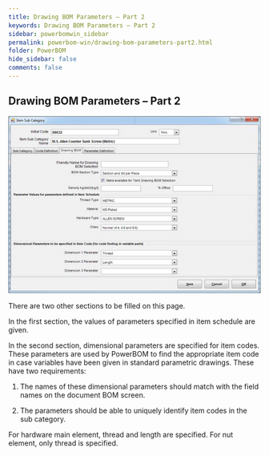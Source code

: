 ```yaml
---
title: Drawing BOM Parameters – Part 2
keywords: Drawing BOM Parameters – Part 2
sidebar: powerbomwin_sidebar
permalink: powerbom-win/drawing-bom-parameters-part2.html
folder: PowerBOM
hide_sidebar: false
comments: false
---
```


## Drawing BOM Parameters – Part 2

![](/images/drawing-part2.png)

There are two other sections to be filled on this page.

In the first section, the values of parameters specified in item schedule are given.

In the second section, dimensional parameters are specified for item codes. These parameters are used by PowerBOM to find the appropriate item code in case variables have been given in standard parametric drawings. These have two requirements:

1.  The names of these dimensional parameters should match with the field names on the document BOM screen.

2.  The parameters should be able to uniquely identify item codes in the sub category.



For hardware main element, thread and length are specified. For nut element, only thread is specified.
